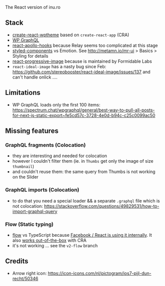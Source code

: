 The React version of inu.ro

## Stack

- [create-react-wptheme](https://github.com/devloco/create-react-wptheme) based on `create-react-app` (CRA)
- [WP GraphQL](https://www.wpgraphql.com/)
- [react-apollo-hooks](https://github.com/trojanowski/react-apollo-hooks) because Relay seems too complicated at this stage
- [styled-components](https://www.styled-components.com/) vs Emotion. See http://metamn.io/mr-ui > Basics > Styling for details
- [react-progressive-image](https://github.com/FormidableLabs/react-progressive-image) because is maintained by Formidable Labs
- `react-ideal-image` has a nasty bug since Feb: https://github.com/stereobooster/react-ideal-image/issues/137 and can't handle onlick ....

## Limitations

- WP GraphQL loads only the first 100 items: https://spectrum.chat/wpgraphql/general/best-way-to-pull-all-posts-for-next-js-static-export~fe5cd57c-3728-4e0d-b94c-c25c0099ac50

## Missing features

### GraphQL fragments (Colocation)

- they are interesting and needed for colocation
- however I couldn't filter them (ie. in `Thumbs` get only the image of size `thumbnail`)
- and couldn't reuse them: the same query from Thumbs is not working on the Slider

### GraphQL imports (Colocation)

- to do that you need a special loader && a separate `.graphql` file which is not colocation: https://stackoverflow.com/questions/49829531/how-to-import-graphql-query

### Flow (Static typing)

- [flow](https://github.com/facebook/flow) vs TypeScript because [Facebook / React is using it internally](https://twitter.com/dan_abramov/status/1135437323888406528). It also [works out-of-the-box](https://flow.org/en/docs/tools/create-react-app/) with CRA
- it's not working ... see the `v2-flow` branch

## Credits

- Arrow right icon: https://icon-icons.com/nl/pictogram/ios7-pijl-dun-recht/50346

